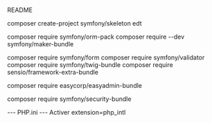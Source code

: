 README

composer create-project symfony/skeleton edt

composer require symfony/orm-pack
composer require --dev symfony/maker-bundle

composer require symfony/form
composer require symfony/validator
composer require symfony/twig-bundle
composer require sensio/framework-extra-bundle

composer require easycorp/easyadmin-bundle

composer require symfony/security-bundle


--- PHP.ini ---
Activer extension=php_intl
